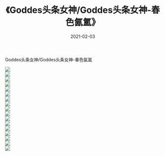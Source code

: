 ﻿---
layout: post
title:  《Goddes头条女神/Goddes头条女神-春色氤氲》
date:   2021-02-03
img: http://pic.660000.xyz/1:/网络美图/2021/Goddes头条女神/Goddes头条女神-春色氤氲/000.jpg
categories: [美女, 清纯, 唯美]
---

Goddes头条女神/Goddes头条女神-春色氤氲

 ![](http://pic.660000.xyz/1:/网络美图/2021/Goddes头条女神/Goddes头条女神-春色氤氲/001.jpg) <br>![](http://pic.660000.xyz/1:/网络美图/2021/Goddes头条女神/Goddes头条女神-春色氤氲/002.jpg) <br>![](http://pic.660000.xyz/1:/网络美图/2021/Goddes头条女神/Goddes头条女神-春色氤氲/003.jpg) <br>![](http://pic.660000.xyz/1:/网络美图/2021/Goddes头条女神/Goddes头条女神-春色氤氲/004.jpg) <br>![](http://pic.660000.xyz/1:/网络美图/2021/Goddes头条女神/Goddes头条女神-春色氤氲/005.jpg) <br>![](http://pic.660000.xyz/1:/网络美图/2021/Goddes头条女神/Goddes头条女神-春色氤氲/006.jpg) <br>![](http://pic.660000.xyz/1:/网络美图/2021/Goddes头条女神/Goddes头条女神-春色氤氲/007.jpg) <br>![](http://pic.660000.xyz/1:/网络美图/2021/Goddes头条女神/Goddes头条女神-春色氤氲/008.jpg) <br>![](http://pic.660000.xyz/1:/网络美图/2021/Goddes头条女神/Goddes头条女神-春色氤氲/009.jpg) <br>![](http://pic.660000.xyz/1:/网络美图/2021/Goddes头条女神/Goddes头条女神-春色氤氲/010.jpg) <br>![](http://pic.660000.xyz/1:/网络美图/2021/Goddes头条女神/Goddes头条女神-春色氤氲/011.jpg) <br>![](http://pic.660000.xyz/1:/网络美图/2021/Goddes头条女神/Goddes头条女神-春色氤氲/012.jpg) <br>![](http://pic.660000.xyz/1:/网络美图/2021/Goddes头条女神/Goddes头条女神-春色氤氲/013.jpg) <br>![](http://pic.660000.xyz/1:/网络美图/2021/Goddes头条女神/Goddes头条女神-春色氤氲/014.jpg) <br>![](http://pic.660000.xyz/1:/网络美图/2021/Goddes头条女神/Goddes头条女神-春色氤氲/015.jpg) <br>![](http://pic.660000.xyz/1:/网络美图/2021/Goddes头条女神/Goddes头条女神-春色氤氲/016.jpg) <br>![](http://pic.660000.xyz/1:/网络美图/2021/Goddes头条女神/Goddes头条女神-春色氤氲/017.jpg) <br>